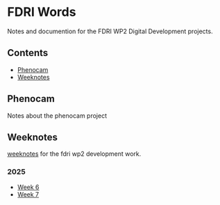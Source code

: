 # FDRI Words

Notes and documention for the FDRI WP2 Digital Development projects.

## Contents

- [Phenocam](#phenocam)
- [Weeknotes](#weeknotes)

## Phenocam

Notes about the phenocam project


## Weeknotes

[weeknotes](https://www.doingweeknotes.com/) for the fdri wp2 development work.

### 2025
- [Week 6](weeknotes/2025/06.md)
- [Week 7](weeknotes/2025/07.md)

